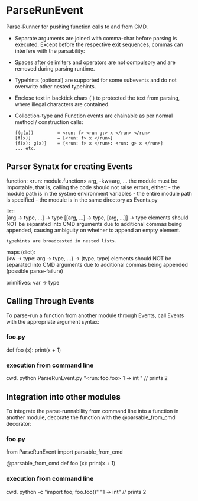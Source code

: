 # ParseRunEvent

Parse-Runner for pushing function calls to and from CMD.
-   Separate arguments are joined with comma-char before
        parsing is executed. Except before the respective exit
        sequences, commas can interfere with the parsability:
-   Spaces after delimiters and operators are not compulsory 
        and are removed during parsing runtime.
-   Typehints (optional) are supported for some subevents and
        do not overwrite other nested typehints.
-   Enclose text in backtick chars (`) to protected the text 
        from parsing, where illegal characters are contained.
-   Collection-type and Function events are chainable as per
        normal method / construction calls:
        
        f(g(x))         = <run: f> <run g:> x </run> </run>
        [f(x)]          = [<run: f> x </run>]
        {f(x): g(x)}    = {<run: f> x </run>: <run: g> x </run>}
        ... etc.

## Parser Synatx for creating Events

function:
    <run: module.function> arg, -kw=arg, ... </run>
    the module must be importable, that is, calling the code 
    <import module> should not raise errors, either:
    -   the module path is in the systme environment variables
    -   the entire module path is specified
    -   the module is in the same directory as Events.py

list:    
    [arg -> type, ...] -> type
    [[arg, ...] -> type, [arg, ...]] -> type
    elements should NOT be separated into CMD arguments due
    to additional commas being appended, causing ambiguity 
    on whether to append an empty element.

    typehints are broadcasted in nested lists.

maps (dict):    
    {kw -> type: arg -> type, ...} -> (type, type)
    elements should NOT be separated into CMD arguments due
    to additional commas being appended (possible parse-failure)

primitives:
    var -> type

## Calling Through Events

To parse-run a function from another module through Events, call
Events with the appropriate argument syntax:

  ### foo.py
  def foo (x):
      print(x + 1)

  ### execution from command line
  cwd. python ParseRunEvent.py "<run: foo.foo> 1 -> int </run>"
  // prints 2

## Integration into other modules

To integrate the parse-runnability from command line into a
function in another module, decorate the function with the
@parsable_from_cmd decorator:

  ### foo.py 
  from ParseRunEvent import parsable_from_cmd

  @parsable_from_cmd
  def foo (x):
      print(x + 1)

  ### execution from command line
  cwd. python -c "import foo; foo.foo()" "1 -> int"
  // prints 2